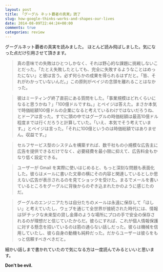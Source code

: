 ```yaml
---
layout: post
title: 「グーグル ネット覇者の真実」読了
slug: how-google-thinks-works-and-shapes-our-lives
date: 2014-08-09T22:44:24+00:00
comments: true
categories: review
---
```


グーグルネット覇者の真実を読みました。
ほとんど読み飛ばしました。気になった点だけ引用させて頂きます。

<blockquote>
真の意味での失敗はひとつしかなく、それは野心的な課題に挑戦しないことだった。「たとえ失敗したとしても、完全に失敗するようなことはめったにない」と彼は言う。必ず何らかの成果を得られるはずだと。「皆、それがわかっていないんだ。」この原則がペイジの念頭を離れることはなかった。
</blockquote>

<blockquote>
彼はミーティング終了直前にある質問をした。「事業規模はどれくらいになると思うかね？」「100億ドルですね。」とペイジは答えた。まさか本気で時価総額100億ドルの企業になると考えているわけではないだろうね、とドーアは言った。すでに頭の中ではグーグルの時価総額は最高10億ドル程度までは行くだろうと計算していた。「いえ、本気でそう考えています。」とペイジは言った。「それに100億というのは時価総額ではありません。収益です。」
</blockquote>

<blockquote>
セルフサービス型のシステムを構築すれば、数千社もの小規模な広告主に広告を提供できるだけでなく、必要経費を最小限に抑えて、広告料金もかなり低く設定できる。
</blockquote>

<blockquote>
ユーザーが Gmail を実際に使いはじめると、もっと深刻な問題も表面化した。彼らはメールに書いた文章の横にその内容と関連しているとしか思えない広告が表示されるのを見てショックを受けた。まるでメールを書いているところをグーグルに背後からのぞき込まれたかのように感じたのだ。
</blockquote>

<blockquote>
グーグルのエンジニアたちは自分たちのメールは永遠に保存して「ほしい」と考えていたし、ウェブを通じて全世界が接続された時代には、情報はSFチックな未来型の貸し金庫のような場所にプロの手で安全の保存されるのが理想だと信じていたからだ。彼らにすれば、これが個人情報保護に対する懸念を招いているのは筋の通らない話しだった。彼らは機械を信用していたし、彼ら自身の動機も純粋だった。だからユーザーは彼らをもっと信頼すべきべきだと。
</blockquote>

細かい話しまで書かれていたので気になる方は一度読んでみるといいと思います。

<strong>Don't be evil.</strong>
